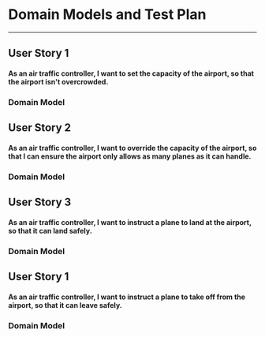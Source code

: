 # Domain Models and Test Plan

---

## User Story 1

#### As an air traffic controller, I want to set the capacity of the airport, so that the airport isn't overcrowded.

### Domain Model


## User Story 2

#### As an air traffic controller, I want to override the capacity of the airport, so that I can ensure the airport only allows as many planes as it can handle.

### Domain Model


## User Story 3

#### As an air traffic controller, I want to instruct a plane to land at the airport, so that it can land safely.

### Domain Model


## User Story 1

#### As an air traffic controller, I want to instruct a plane to take off from the airport, so that it can leave safely.

### Domain Model

